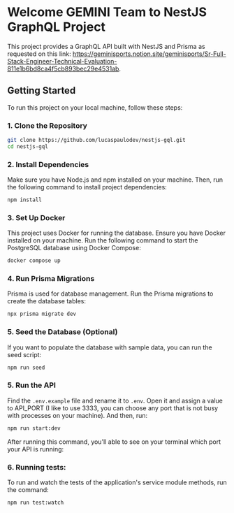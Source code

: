 # Welcome GEMINI Team to NestJS GraphQL Project

This project provides a GraphQL API built with NestJS and Prisma as requested on this link: https://geminisports.notion.site/geminisports/Sr-Full-Stack-Engineer-Technical-Evaluation-811e1b6bd8ca4f5cb893bec29e4531ab. 

## Getting Started

To run this project on your local machine, follow these steps:

### 1. Clone the Repository

```bash
git clone https://github.com/lucaspaulodev/nestjs-gql.git
cd nestjs-gql
```

### 2. Install Dependencies

Make sure you have Node.js and npm installed on your machine. Then, run the following command to install project dependencies:

```bash
npm install
```

### 3. Set Up Docker

This project uses Docker for running the database. Ensure you have Docker installed on your machine. Run the following command to start the PostgreSQL database using Docker Compose:

```bash
docker compose up
```

### 4. Run Prisma Migrations

Prisma is used for database management. Run the Prisma migrations to create the database tables:

```bash
npx prisma migrate dev
```

### 5. Seed the Database (Optional)

If you want to populate the database with sample data, you can run the seed script:

```bash
npm run seed
```
### 5. Run the API

Find the `.env.example` file and rename it to `.env`. Open it and assign a value to API_PORT (I like to use 3333, you can choose any port that is not busy with processes on your machine). And then, run:

```bash
npm run start:dev
```

After running this command, you'll able to see on your terminal which port your API is running:

### 6. Running tests:

To run and watch the tests of the application's service module methods, run the command:

```bash
npm run test:watch
```
